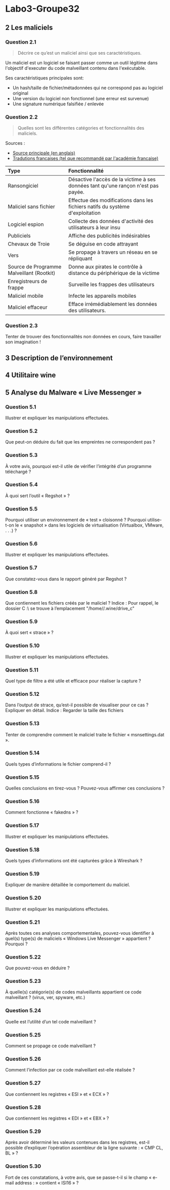 # Labo3-Groupe32

## 2 Les maliciels

### Question 2.1
> Décrire ce qu’est un maliciel ainsi que ses caractéristiques.

Un maliciel est un logiciel se faisant passer comme un outil légitime dans l'objectif d'executer du code malveillant contenu dans l'exécutable.

Ses caractéristiques principales sont:
- Un hash/taille de fichier/métadonnées qui ne correspond pas au logiciel original
- Une version du logiciel non fonctionnel (une erreur est survenue)
- Une signature numérique falsifiée / enlevée

### Question 2.2
> Quelles sont les différentes catégories et fonctionnalités des maliciels.

Sources : 
- [Source principale (en anglais)](https://www.crowdstrike.com/cybersecurity-101/malware/types-of-malware/)
- [Tradutions francaises (tel que recommandé par l'académie francaise)](https://www.academie-francaise.fr/sites/academie-francaise.fr/files/lexique_informatique_et_cybersecurite_2022.pdf)

| Type         | Fonctionnalité |
|:-------------|:---------------|
| Ransongiciel | Désactive l'accès de la victime à ses données tant qu'une rançon n'est pas payée. |
| Maliciel sans fichier | Effectue des modifications dans les fichiers natifs du système d'exploitation |
| Logiciel espion | Collecte des données d'activité des utilisateurs à leur insu |
| Publiciels | Affiche des publicités indésirables |
| Chevaux de Troie | Se déguise en code attrayant |
| Vers | Se propage à travers un réseau en se répliquant |
| Source de Programme Malveillant (Rootkit) | Donne aux pirates le contrôle à distance du périphérique de la victime |
| Enregistreurs de frappe | Surveille les frappes des utilisateurs |
| Maliciel mobile | Infecte les appareils mobiles |
| Maliciel effaceur | Efface irrémédiablement les données des utilisateurs. |

### Question 2.3
Tenter de trouver des fonctionnalités non données en cours, faire travailler son imagination !

## 3 Description de l’environnement

## 4 Utilitaire wine

## 5 Analyse du Malware « Live Messenger »

### Question 5.1
Illustrer et expliquer les manipulations effectuées.

### Question 5.2
Que peut-on déduire du fait que les empreintes ne correspondent pas ?

### Question 5.3
À votre avis, pourquoi est-il utile de vérifier l’intégrité d’un programme téléchargé ?

### Question 5.4
À quoi sert l’outil « Regshot » ?

### Question 5.5
Pourquoi utiliser un environnement de « test » cloisonné ?
Pourquoi utilise-t-on le « snapshot » dans les logiciels de virtualisation (Virtualbox,
VMware, . . .) ?

### Question 5.6
Illustrer et expliquer les manipulations effectuées.

### Question 5.7
Que constatez-vous dans le rapport généré par Regshot ?

### Question 5.8
Que contiennent les fichiers créés par le maliciel ?
Indice : Pour rappel, le dossier C :\ se trouve à l’emplacement
"/home/<username>/.wine/drive_c"

### Question 5.9
À quoi sert « strace » ?

### Question 5.10
Illustrer et expliquer les manipulations effectuées.

### Question 5.11
Quel type de filtre a été utile et efficace pour réaliser la capture ?

### Question 5.12
Dans l’output de strace, qu’est-il possible de visualiser pour ce cas ? Expliquer en détail.
Indice : Regarder la taille des fichiers

### Question 5.13
Tenter de comprendre comment le maliciel traite le fichier « msnsettings.dat ».

### Question 5.14
Quels types d’informations le fichier comprend-il ?

### Question 5.15
Quelles conclusions en tirez-vous ? Pouvez-vous affirmer ces conclusions ?

### Question 5.16
Comment fonctionne « fakedns » ?

### Question 5.17
Illustrer et expliquer les manipulations effectuées.

### Question 5.18
Quels types d’informations ont été capturées grâce à Wireshark ?

### Question 5.19
Expliquer de manière détaillée le comportement du maliciel.

### Question 5.20
Illustrer et expliquer les manipulations effectuées.

### Question 5.21
Après toutes ces analyses comportementales, pouvez-vous identifier à quel(s) type(s) de maliciels « Windows Live Messenger » appartient ? Pourquoi ?

### Question 5.22
Que pouvez-vous en déduire ?

### Question 5.23
À quelle(s) catégorie(s) de codes malveillants appartient ce code malveillant ? (virus, ver, spyware, etc.)

### Question 5.24
Quelle est l’utilité d’un tel code malveillant ?

### Question 5.25
Comment se propage ce code malveillant ?

### Question 5.26
Comment l’infection par ce code malveillant est-elle réalisée ?

### Question 5.27
Que contiennent les registres « ESI » et « ECX » ?

### Question 5.28
Que contiennent les registres « EDI » et « EBX » ?

### Question 5.29
Après avoir déterminé les valeurs contenues dans les registres, est-il possible d’expliquer l’opération assembleur de la ligne suivante : « CMP CL, BL » ?

### Question 5.30
Fort de ces constatations, à votre avis, que se passe-t-il si le champ « e-mail address : » contient « ISI16 » ?













